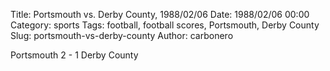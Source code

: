 Title: Portsmouth vs. Derby County, 1988/02/06
Date: 1988/02/06 00:00
Category: sports
Tags: football, football scores, Portsmouth, Derby County
Slug: portsmouth-vs-derby-county
Author: carbonero


Portsmouth 2 - 1 Derby County
